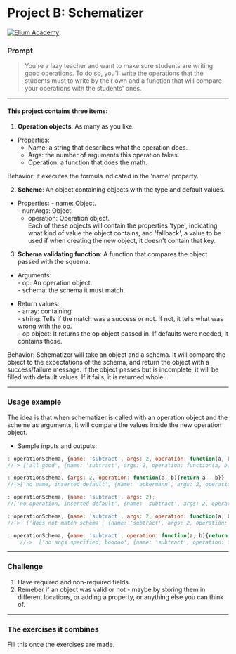 # Project B: Schematizer

[![Elium Academy](http://antwerpstartupfair.be/wp-content/uploads/2017/02/Elium.Academy.png)](http://www.elium.academy)


### Prompt

> You're a lazy teacher and want to make sure students are writing good operations. To do so, you'll write the operations that the students must to write by their own and a function that will compare your operations with the students' ones. 

---

#### This project contains three items:

1. **Operation objects**: As many as you like.

  * Properties:
    - Name: a string that describes what the operation does.
    - Args: the number of arguments this operation takes.
    - Operation: a function that does the math.

   Behavior: it executes the formula indicated in the 'name' property.

2. **Scheme**: An object containing objects with the type and default values.

  * Properties:
		- name: Object.  
 		- numArgs: Object.  
  	- operation: Operation object.  
  		Each of these objects will contain the properties 'type', indicating what kind of value the object contains, and 'fallback', a value to be used if when creating the new object, it doesn't contain that key.

3. **Schema validating function**: A function that compares the object passed with the squema.

  * Arguments:  
		- op: An operation object.  
 		- schema: the schema it must match.  

  * Return values:  
    	- array: containing:  
    			- string: Tells if the match was a success or not. If not, it tells what was wrong with the op.  
    			- op object: It returns the op object passed in. If defaults were needed, it contains those.

  Behavior: Schematizer will take an object and a schema.
  It will compare the object to the expectations of the schema, and return the object with a success/failure message.
  If the object passes but is incomplete, it will be filled with default values.
  If it fails, it is returned whole.

---

### Usage example

The idea is that when schematizer is called with an operation object and the scheme as arguments, it will compare the values inside the new operation object.


 * Sample inputs and outputs:

 ```javascript
: operationSchema, {name: 'subtract', args: 2, operation: function(a, b){return a - b}};
//-> ['all good', {name: 'subtract', args: 2, operation: function(a, b){return a - b}}]
```
```javascript
: operationSchema, {args: 2, operation: function(a, b){return a - b}}
//->['no name, inserted default', {name: 'ackermann', args: 2, operation: function(a, b){return a - b}}]
```
```javascript
: operationSchema, {name: 'subtract', args: 2};
//['no operation, inserted default', {name: 'subtract', args: 2, operation: function(){return '1337FAIL'}}]
```
```javascript
: operationSchema, {name: 'subtract', args: 2, operation: function(a, b){return a - b}, robin: "what's up robin"};
//->  ['does not match schema', {name: 'subtract', args: 2, operation: function(a, b){return a - b}, robin: "what's up robin"}]
```
```	javascript
: operationSchema, {name: 'subtract', operation: function(a, b){return a - b}};
	//->  ['no args specified, booooo', {name: 'subtract', operation: function(a, b){return a - b}}]
```


---

### Challenge

1. Have required and non-required fields.
2. Remeber if an object was valid or not - maybe by storing them in different locations, or adding a property, or anything else you can think of.

---

### The exercises it combines

Fill this once the exercises are made.
